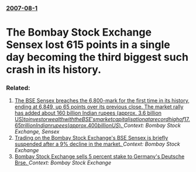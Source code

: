 ### [2007-08-1](/news/2007/08/1/index.md)

#  The Bombay Stock Exchange Sensex lost 615 points in a single day becoming the third biggest such crash in its history.




### Related:

1. [ The BSE Sensex breaches the 6,800-mark for the first time in its history, ending at 6,849, up 65 points over its previous close. The market rally has added about 160 billion Indian rupees (approx. 3.6 billion US$) to investor wealth with the BSE's market capitalisation at a record high of 17.65 trillion Indian rupees (approx. 400 billion US$). ](/news/2005/03/4/the-bse-sensex-breaches-the-6-800-mark-for-the-first-time-in-its-history-ending-at-6-849-up-65-points-over-its-previous-close-the-market.md) _Context: Bombay Stock Exchange, Sensex_
2. [ Trading on the Bombay Stock Exchange's BSE Sensex is briefly suspended after a 9% decline in the market. ](/news/2007/10/17/trading-on-the-bombay-stock-exchange-s-bse-sensex-is-briefly-suspended-after-a-9-decline-in-the-market.md) _Context: Bombay Stock Exchange_
3. [ Bombay Stock Exchange sells 5 percent stake to Germany's Deutsche Brse. ](/news/2007/02/14/bombay-stock-exchange-sells-5-percent-stake-to-germany-s-deutsche-borse.md) _Context: Bombay Stock Exchange_
